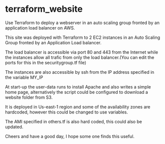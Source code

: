 # terraform_website
Use Terraform to deploy a webserver in an auto scaling group fronted by an application load balancer on AWS.

This site was deployed with Terraform to 2 EC2 instances in an Auto Scaling Group fronted by an Application Load balancer.

The load balancer is accessible via port 80 and 443 from the Internet while the instances allow all trafic from only the load balancer.(You can edit the ports for this in the securitygroup.tf file)

The instances are also accessible by ssh from the IP address specified in the variable MY_IP

At start-up the user-data runs to install Apache and also writes a simple home page, alternatively the script could be configured to download a website folder from S3.

It is deployed in Us-east-1 region and some of the availability zones are hardcoded, however this could be changed to use variables.

The AMI specified in others.tf is also hard coded, this could also be updated.

Cheers and have a good day, I hope some one finds this useful.
